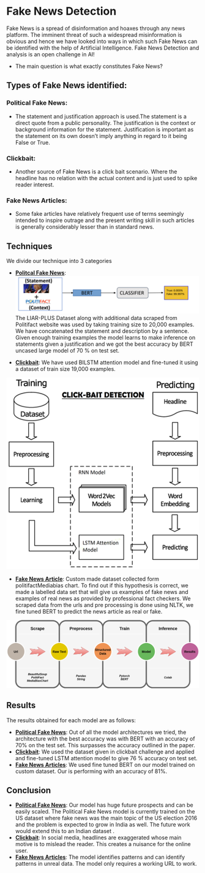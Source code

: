# Fake News Detection

Fake News is a spread of disinformation and hoaxes through any news platform. The imminent threat of such a widespread misinformation is obvious and hence we have looked into ways in which such Fake News can be identified with the help of Artificial Intelligence. Fake News Detection and analysis is an open challenge in AI!

- The main question is what exactly constitutes Fake News?

## Types of Fake News identified:

### Political Fake News:

- The statement and justification approach is used.The statement is a direct quote from a public personality. The justification is the context or background information for the statement. Justification is important as the statement on its own doesn’t imply anything in regard to it being False or True.

### Clickbait:
- Another source of Fake News is a click bait scenario. Where the headline has no relation with the actual content and is just used to spike reader interest.

### Fake News Articles:
- Some fake articles have relatively frequent use of terms seemingly intended to inspire outrage and the present writing skill in such articles is generally considerably lesser than in standard news.

## Techniques

We divide our technique into 3 categories
- <ins>**Politcal Fake News**</ins>: 
![Political Fake News](Political_Fake_News/images/p.PNG)
The LIAR-PLUS Dataset along with additional data scraped from Politifact website was used by taking training size to 20,000 examples. 
We have concatenated the statement and description by a sentence. Given enough training examples the model learns to make inference on statements given a justification and we got the best accuracy by BERT uncased large model of 70 % on test set.

- <ins>**Clickbait**</ins>: We have used BILSTM attention model and fine-tuned it using a dataset of train size 19,000 examples.

<img src="assets/clickbait.png" width="600" height="500">

- <ins>**Fake News Article**</ins>: Custom made dataset collected form politifactMediabias chart. To find out if this hypothesis is correct, we made a labelled data set that will give us examples of fake news and examples of real news as provided by professional fact checkers. We scraped data from the urls and pre processing is done using NLTK, we fine tuned BERT to predict the news article as real or fake.

![Fake_News_Article](./assets/fake_article.png)

## Results
The results obtained for each model are as follows:
- <ins>**Political Fake News**</ins>: Out of all the model architectures we tried, the architecture with the best accuracy was with BERT with an accuracy of 70% on the test set. This surpasses the accuracy outlined in the paper.
- <ins>**Clickbait**</ins>: We used the dataset given in clickbait challenge and applied and fine-tuned LSTM attention model to give 76 % accuracy on test set.
- <ins>**Fake News Articles**</ins>: We used fine tuned BERT on our model trained on custom dataset. Our is performing with an accuracy of 81%.

## Conclusion 

- <ins>**Political Fake News**</ins>: Our model has huge future prospects and can be easily scaled. The Political Fake News model is currently trained on the US dataset where fake news was the main topic of the US election 2016 and the problem is expected to grow in India as well. The future work would extend this to an Indian dataset .
- <ins>**Clickbait**</ins>: In social media, headlines are exaggerated whose main motive is to mislead the reader. This creates a nuisance for the online user.
- <ins>**Fake News Articles**</ins>: The model identifies patterns and can identify patterns in unreal data. The model only requires a working URL to work.
